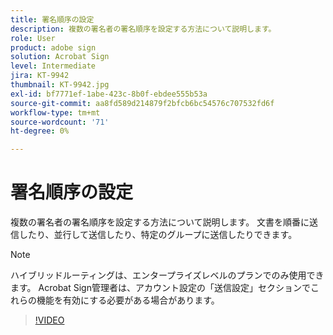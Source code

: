 ```yaml
---
title: 署名順序の設定
description: 複数の署名者の署名順序を設定する方法について説明します。
role: User
product: adobe sign
solution: Acrobat Sign
level: Intermediate
jira: KT-9942
thumbnail: KT-9942.jpg
exl-id: bf7771ef-1abe-423c-8b0f-ebdee555b53a
source-git-commit: aa8fd589d214879f2bfcb6bc54576c707532fd6f
workflow-type: tm+mt
source-wordcount: '71'
ht-degree: 0%

---
```


# 署名順序の設定

複数の署名者の署名順序を設定する方法について説明します。 文書を順番に送信したり、並行して送信したり、特定のグループに送信したりできます。

>[!NOTE]
>
>ハイブリッドルーティングは、エンタープライズレベルのプランでのみ使用できます。 Acrobat Sign管理者は、アカウント設定の「送信設定」セクションでこれらの機能を有効にする必要がある場合があります。

>[!VIDEO](https://video.tv.adobe.com/v/342249?quality=12&learn=on&hidetitle=true)
